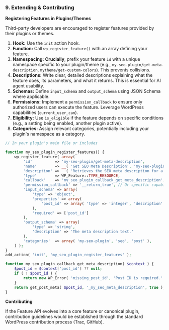 ### 9. Extending & Contributing

**Registering Features in Plugins/Themes**

Third-party developers are encouraged to register features provided by their plugins or themes.

1.  **Hook:** Use the `init` action hook.
2.  **Function:** Call `wp_register_feature()` with an array defining your feature.
3.  **Namespacing:** **Crucially**, prefix your feature `id` with a unique namespace specific to your plugin/theme (e.g., `my-seo-plugin/get-meta-description`, `mytheme/get-custom-colors`). This prevents collisions.
4.  **Descriptions:** Write clear, detailed descriptions explaining what the feature does, its parameters, and what it returns. This is essential for AI agent usability.
5.  **Schemas:** Define `input_schema` and `output_schema` using JSON Schema where applicable.
6.  **Permissions:** Implement a `permission_callback` to ensure only authorized users can execute the feature. Leverage WordPress capabilities (`current_user_can`).
7.  **Eligibility:** Use `is_eligible` if the feature depends on specific conditions (e.g., a setting being enabled, another plugin active).
8.  **Categories:** Assign relevant categories, potentially including your plugin's namespace as a category.

```php
// In your plugin's main file or includes

function my_seo_plugin_register_features() {
    wp_register_feature( array(
        'id'          => 'my-seo-plugin/get-meta-description',
        'name'        => __( 'Get SEO Meta Description', 'my-seo-plugin' ),
        'description' => __( 'Retrieves the SEO meta description for a given post ID.', 'my-seo-plugin' ),
        'type'        => WP_Feature::TYPE_RESOURCE,
        'callback'    => 'my_seo_plugin_callback_get_meta_description',
        'permission_callback' => '__return_true', // Or specific capability check
        'input_schema' => array(
            'type' => 'object',
            'properties' => array(
                'post_id' => array( 'type' => 'integer', 'description' => 'ID of the post.' )
            ),
            'required' => ['post_id']
        ),
        'output_schema' => array(
            'type' => 'string',
            'description' => 'The meta description text.'
        ),
        'categories'  => array( 'my-seo-plugin', 'seo', 'post' ),
    ) );
}
add_action( 'init', 'my_seo_plugin_register_features' );

function my_seo_plugin_callback_get_meta_description( $context ) {
    $post_id = $context['post_id'] ?? null;
    if ( ! $post_id ) {
        return new WP_Error( 'missing_post_id', 'Post ID is required.' );
    }
    return get_post_meta( $post_id, '_my_seo_meta_description', true );
}
```

**Contributing**

If the Feature API evolves into a core feature or canonical plugin, contribution guidelines would be established through the standard WordPress contribution process (Trac, GitHub).
